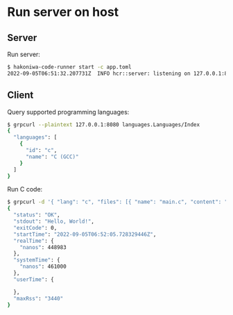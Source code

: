 # Run server on host

## Server

Run server:

```sh
$ hakoniwa-code-runner start -c app.toml
2022-09-05T06:51:32.207731Z  INFO hcr::server: listening on 127.0.0.1:8080
```

## Client

Query supported programming languages:

```sh
$ grpcurl --plaintext 127.0.0.1:8080 languages.Languages/Index
{
  "languages": [
    {
      "id": "c",
      "name": "C (GCC)"
    }
  ]
}
```

Run C code:

```sh
$ grpcurl -d '{ "lang": "c", "files": [{ "name": "main.c", "content": "#include <stdio.h>\nint main() { printf(\"Hello, World!\"); return 0; }" }] }' --plaintext 127.0.0.1:8080 runs.Runs/Create
{
  "status": "OK",
  "stdout": "Hello, World!",
  "exitCode": 0,
  "startTime": "2022-09-05T06:52:05.728329446Z",
  "realTime": {
    "nanos": 448983
  },
  "systemTime": {
    "nanos": 461000
  },
  "userTime": {

  },
  "maxRss": "3440"
}
```
